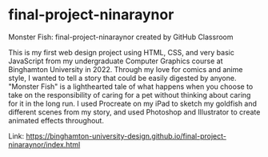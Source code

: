 # final-project-ninaraynor
Monster Fish: final-project-ninaraynor created by GitHub Classroom

This is my first web design project using HTML, CSS, and very basic JavaScript from my undergraduate Computer Graphics course at Binghamton University in 2022. 
Through my love for comics and anime style, I wanted to tell a story that could be easily digested by anyone. "Monster Fish" is a lighthearted tale of what happens when you choose 
to take on the responsibility of caring for a pet without thinking about caring for it in the long run. 
I used Procreate on my iPad to sketch my goldfish and different scenes from my story, and used Photoshop and Illustrator to create animated effects throughout. 

Link: https://binghamton-university-design.github.io/final-project-ninaraynor/index.html


